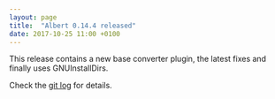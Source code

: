 ```yaml
---
layout: page
title:  "Albert 0.14.4 released"
date: 2017-10-25 11:00 +0100
---
```


This release contains a new base converter plugin, the latest fixes and finally uses GNUInstallDirs.

Check the [git log](https://github.com/albertlauncher/albert/commits/v0.14.4) for details.
